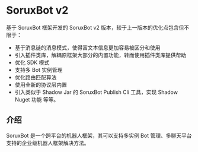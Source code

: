 # SoruxBot v2
基于 SoruxBot 框架开发的 SoruxBot v2 版本，较于上一版本的优化点包含但不限于：
- 基于消息链的消息模式，使得富文本信息更加容易被区分和使用
- 引入插件类库，解耦原框架大部分的内置功能，转而使用插件类库提供帮助
- 优化 SDK 模式
- 支持多 Bot 实例管理
- 优化路由匹配算法
- 使用全新的协议层内置
- 引入类似于 Shadow Jar 的 SoruxBot Publish Cli 工具，实现 Shadow Nuget 功能
等等。
## 介绍
SoruxBot 是一个跨平台的机器人框架，其可以支持多实例 Bot 管理、多聊天平台支持的企业级机器人框架解决方法。
